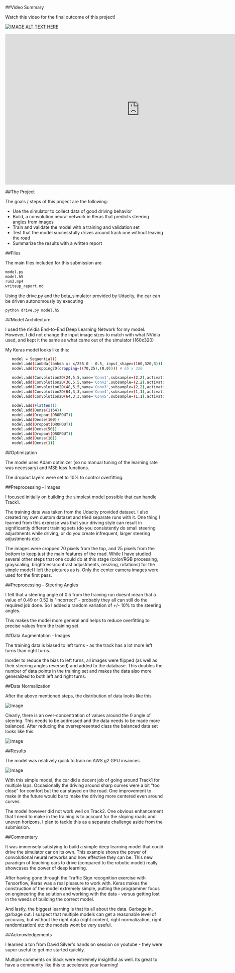 
##Video Summary

Watch this video for the final outcome of this project! 

[![IMAGE ALT TEXT HERE](https://img.youtube.com/vi/6uKrz9iPvY4/0.jpg)](https://www.youtube.com/embed/6uKrz9iPvY4)

<iframe width="854" height="480" src="https://www.youtube.com/embed/6uKrz9iPvY4" frameborder="0" allowfullscreen></iframe>

##The Project

The goals / steps of this project are the following:
* Use the simulator to collect data of good driving behavior
* Build, a convolution neural network in Keras that predicts steering angles from images
* Train and validate the model with a training and validation set
* Test that the model successfully drives around track one without leaving the road
* Summarize the results with a written report

##Files

The main files included for this submission are 

```sh
model.py
model.h5
run2.mp4
writeup_report.md
```

Using the drive.py and the beta_simulator provided by Udacity, the car can be driven autonomously by executing
```sh
python drive.py model.h5
```
##Model Architecture 

I used the nVidia End-to-End Deep Learning Network for my model. However, I did not change the input image sizes to match with what NVidia used, and kept it the same as what came out of the simulator (160x320)

My Keras model looks like this:

```sh
   model = Sequential()
   model.add(Lambda(lambda x: x/255.0 - 0.5, input_shape=(160,320,3)))
   model.add(Cropping2D(cropping=((70,25),(0,0)))) # 65 x 320

   model.add(Convolution2D(24,5,5,name='Conv1',subsample=(2,2),activation='relu'))
   model.add(Convolution2D(36,5,5,name='Conv2',subsample=(2,2),activation='relu'))
   model.add(Convolution2D(48,5,5,name='Conv3',subsample=(2,2),activation='relu'))
   model.add(Convolution2D(64,3,3,name='Conv4',subsample=(1,1),activation='relu'))
   model.add(Convolution2D(64,3,3,name='Conv5',subsample=(1,1),activation='relu'))
   
   model.add(Flatten())
   model.add(Dense(1164))
   model.add(Dropout(DROPOUT))
   model.add(Dense(100))
   model.add(Dropout(DROPOUT))
   model.add(Dense(50))
   model.add(Dropout(DROPOUT))
   model.add(Dense(10))
   model.add(Dense(1))
```

##Optimization

The model uses Adam optimizer (so no manual tuning of the learning rate was necessary) and MSE loss functions. 

The dropout layers were set to 10% to control overfitting. 

##Preprocessing - Images

I focused initially on building the simplest model possible that can handle Track1.

The training data was taken from the Udacity provided dataset. I also created my own custom dataset and tried separate runs with it. One thing I learned from this exercise was that your driving style can result in significantly different training sets (do you consistently do small steering adjustments while driving, or do you create infrequent, larger steering adjustments etc)

The images were cropped 70 pixels from the top, and 25 pixels from the bottom to keep just the main features of the road. While I have studied several other steps that one could do at this stage (color/RGB processing, grayscaling, brightness/contrast adjustments, resizing, rotations) for the simple model I left the pictures as is. Only the center camera images were used for the first pass.

##Preprocessing - Steering Angles

I felt that a steering angle of 0.5 from the training run doesnt mean that a value of 0.49 or 0.52 is "incorrect" - probably they all can still do the required job done. So I added a random variation of +/- 10% to the steering angles. 

This makes the model more general and helps to reduce overfitting to precise values from the training set. 

##Data Augmentation - Images

The training data is biased to left turns - as the track has a lot more left turns than right turns. 

Inorder to reduce the bias to left turns, all images were flipped (as well as their steering angles reversed) and added to the database. This doubles the number of data points in the training set and makes the data also more generalized to both left and right turns.

##Data Normalization

After the above mentioned steps, the distribution of data looks like this

![Image](https://github.com/kiranganesh/CarND-Behavioral-Cloning-P3/blob/master/images/pic1.JPG)

Clearly, there is an over-concentration of values around the 0 angle of steering. This needs to be addressed and the data needs to be made more balanced. After reducing the overrepresented class the balanced data set looks like this:

![Image](https://github.com/kiranganesh/CarND-Behavioral-Cloning-P3/blob/master/images/pic2.JPG)

##Results

The model was relatively quick to train on AWS g2 GPU insances.

![Image](https://github.com/kiranganesh/CarND-Behavioral-Cloning-P3/blob/master/images/pic3.JPG)

With this simple model, the car did a decent job of going around Track1 for multiple laps. Occasionally the driving around sharp curves were a bit "too close" for comfort but the car stayed on the road. One improvement to make in the future would be to make the driving more centered even around curves.

The model however did not work well on Track2. One obvious enhancement that I need to make in the training is to account for the sloping roads and uneven horizons. I plan to tackle this as a separate challenge aside from the submission.

##Commentary

It was immensely satisfying to build a simple deep learning model that could drive the simulator car on its own. This example shows the power of convolutional neural networks and how effective they can be. This new paradigm of teaching cars to drive (compared to the robotic model) really showcases the power of deep learning. 

After having gone through the Traffic Sign recognition exercise with Tensorflow, Keras was a real pleasure to work with. Keras makes the construction of the model extremely simple, putting the programmer focus on engineering the solution and working with the data - versus getting lost in the weeds of building the correct model. 

And lastly, the biggest learning is that its all about the data. Garbage in, garbage out. I suspect that multiple models can get a reasonable level of accuracy, but without the right data (right content, right normalization, right randomization) etc the models wont be very useful.

##Acknowledgements 

I learned a ton from David Silver's hands on session on youtube - they were super useful to get me started quickly.

Multiple comments on Slack were extremely insightful as well. Its great to have a community like this to accelerate your learning!

